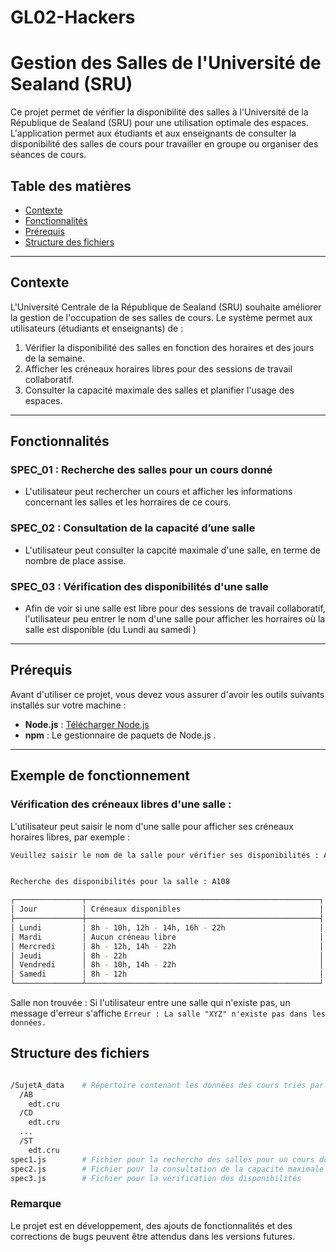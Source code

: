 # GL02-Hackers

# Gestion des Salles de l'Université de Sealand (SRU)

Ce projet permet de vérifier la disponibilité des salles à l'Université de la République de Sealand (SRU) pour une utilisation optimale des espaces. L'application permet aux étudiants et aux enseignants de consulter la disponibilité des salles de cours pour travailler en groupe ou organiser des séances de cours.

## Table des matières

- [Contexte](#contexte)
- [Fonctionnalités](#fonctionnalités)
- [Prérequis](#prérequis)
- [Structure des fichiers](#structure-des-fichiers)

---

## Contexte

L'Université Centrale de la République de Sealand (SRU) souhaite améliorer la gestion de l'occupation de ses salles de cours. Le système permet aux utilisateurs (étudiants et enseignants) de :

1. Vérifier la disponibilité des salles en fonction des horaires et des jours de la semaine.
2. Afficher les créneaux horaires libres pour des sessions de travail collaboratif.
3. Consulter la capacité maximale des salles et planifier l'usage des espaces.

---

## Fonctionnalités

### **SPEC_01** : Recherche des salles pour un cours donné
- L'utilisateur peut rechercher un cours et afficher les informations concernant les salles et les horraires de ce cours.

### **SPEC_02** : Consultation de la capacité d’une salle
- L'utilisateur peut consulter la capcité maximale d'une salle, en terme de nombre de place assise. 

### **SPEC_03** : Vérification des disponibilités d'une salle
- Afin de voir si une salle est libre pour des sessions de travail collaboratif, l'utilisateur peu entrer le nom d'une salle pour afficher les horraires où la salle est disponible (du Lundi au samedi )

---

## Prérequis

Avant d'utiliser ce projet, vous devez vous assurer d'avoir les outils suivants installés sur votre machine :

- **Node.js** : [Télécharger Node.js](https://nodejs.org/)
- **npm** : Le gestionnaire de paquets de Node.js .

---

## Exemple de fonctionnement

### **Vérification des créneaux libres d'une salle** :

L'utilisateur peut saisir le nom d'une salle pour afficher ses créneaux horaires libres, par exemple :

```bash
Veuillez saisir le nom de la salle pour vérifier ses disponibilités : A108


Recherche des disponibilités pour la salle : A108

┌───────────────┬────────────────────────────────────────────────────┐
│ Jour          │ Créneaux disponibles                               │
├───────────────┼────────────────────────────────────────────────────┤
│ Lundi         │ 8h - 10h, 12h - 14h, 16h - 22h                     │
│ Mardi         │ Aucun créneau libre                                │
│ Mercredi      │ 8h - 12h, 14h - 22h                                │
│ Jeudi         │ 8h - 22h                                           │
│ Vendredi      │ 8h - 10h, 14h - 22h                                │
│ Samedi        │ 8h - 12h                                           │
└───────────────┴────────────────────────────────────────────────────┘
```

Salle non trouvée : Si l'utilisateur entre une salle qui n'existe pas, un message d'erreur s'affiche 
``Erreur : La salle "XYZ" n'existe pas dans les données.``

## Structure des fichiers
```bash

/SujetA_data    # Répertoire contenant les données des cours triés par ordre alphabétique
  /AB
    edt.cru
  /CD
    edt.cru
  ...
  /ST
    edt.cru
spec1.js        # Fichier pour la recherche des salles pour un cours donné
spec2.js        # Fichier pour la consultation de la capacité maximale d’une salle
spec3.js        # Fichier pour la vérification des disponibilités

```
### Remarque 
Le projet est en développement, des ajouts de fonctionnalités et des corrections de bugs peuvent être attendus dans les versions futures.
